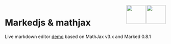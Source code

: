 <a href="https://marked.js.org" alt="Powered by Marked.js">
  <img width="60px" height="60px" src="https://marked.js.org/img/logo-black.svg" align="right" />
</a>
<a href="https://mathjax.org" alt="Powered by mathjax">
  <img width="60px" src="https://www.mathjax.org/badge/mj_logo_60x20.png" align="right" />
</a>

# Markedjs & mathjax 
Live markdown editor [demo](https://makergyt.github.io/marked-mathjax) based on MathJax v3.x and Marked 0.8.1
